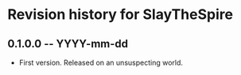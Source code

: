 # Revision history for SlayTheSpire

## 0.1.0.0 -- YYYY-mm-dd

* First version. Released on an unsuspecting world.
